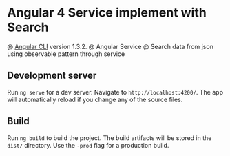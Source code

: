 # Angular 4 Service implement with Search

@ [Angular CLI](https://github.com/angular/angular-cli) version 1.3.2.
@ Angular Service
@ Search data from json using observable pattern through service

## Development server

Run `ng serve` for a dev server. Navigate to `http://localhost:4200/`. The app will automatically reload if you change any of the source files.

## Build

Run `ng build` to build the project. The build artifacts will be stored in the `dist/` directory. Use the `-prod` flag for a production build.
